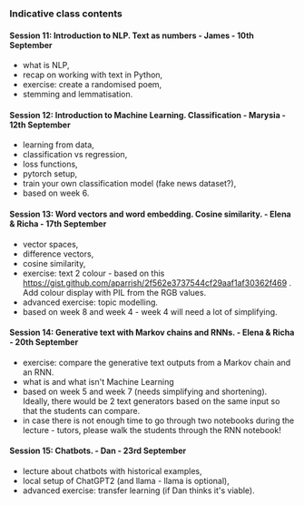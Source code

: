 ### Indicative class contents
#### Session 11: Introduction to NLP. Text as numbers - James - 10th September
- what is NLP,
- recap on working with text in Python,
- exercise: create a randomised poem,
- stemming and lemmatisation.

#### Session 12: Introduction to Machine Learning. Classification - Marysia - 12th September
- learning from data,
- classification vs regression,
- loss functions,
- pytorch setup,
- train your own classification model (fake news dataset?),
- based on week 6.

#### Session 13: Word vectors and word embedding. Cosine similarity. - Elena & Richa - 17th September
- vector spaces,
- difference vectors,
- cosine similarity,
- exercise: text 2 colour - based on this https://gist.github.com/aparrish/2f562e3737544cf29aaf1af30362f469 . Add colour display with PIL from the RGB values.
- advanced exercise: topic modelling.
- based on week 8 and week 4 - week 4 will need a lot of simplifying.

#### Session 14: Generative text with Markov chains and RNNs. - Elena & Richa - 20th September
- exercise: compare the generative text outputs from a Markov chain and an RNN.
- what is and what isn't Machine Learning
- based on week 5 and week 7 (needs simplifying and shortening). Ideally, there would be 2 text generators based on the same input so that the students can compare.
- in case there is not enough time to go through two notebooks during the lecture - tutors, please walk the students through the RNN notebook!

#### Session 15: Chatbots. - Dan - 23rd September
- lecture about chatbots with historical examples,
- local setup of ChatGPT2 (and llama - llama is optional),
- advanced exercise: transfer learning (if Dan thinks it's viable).